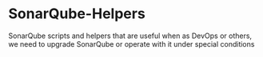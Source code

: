 # SonarQube-Helpers
SonarQube scripts and helpers that are useful when as DevOps or others, we need to upgrade SonarQube or operate with it under special conditions
